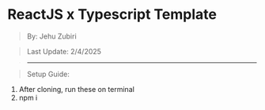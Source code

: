 # ReactJS x Typescript Template

> By: Jehu Zubiri

> Last Update: 2/4/2025

> ---

> Setup Guide:

1. After cloning, run these on terminal
2. npm i
